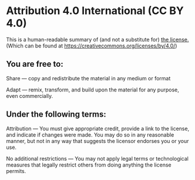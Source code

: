 # Attribution 4.0 International (CC BY 4.0)

This is a human-readable summary of (and not a substitute for) [the license.](https://creativecommons.org/licenses/by/4.0/) (Which can be found at https://creativecommons.org/licenses/by/4.0/)

## You are free to:
Share — copy and redistribute the material in any medium or format

Adapt — remix, transform, and build upon the material for any purpose, even commercially.

## Under the following terms:
Attribution — You must give appropriate credit, provide a link to the license, and indicate if changes were made. You may do so in any reasonable manner, but not in any way that suggests the licensor endorses you or your use.

No additional restrictions — You may not apply legal terms or technological measures that legally restrict others from doing anything the license permits.

